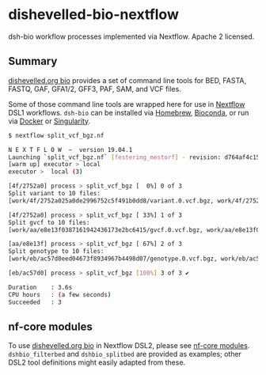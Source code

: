 # dishevelled-bio-nextflow
dsh-bio workflow processes implemented via Nextflow. Apache 2 licensed.


## Summary

[dishevelled.org bio](https://github.com/heuermh/dishevelled-bio) provides a
set of command line tools for BED, FASTA, FASTQ, GAF, GFA1/2, GFF3, PAF, SAM, and VCF files.

Some of those command line tools are wrapped here for use in [Nextflow](https://www.nextflow.io/)
DSL1 workflows.  `dsh-bio` can be installed via [Homebrew](https://github.com/brewsci/homebrew-bio),
[Bioconda](https://bioconda.github.io/), or run via [Docker](https://biocontainers.pro/#/)
or [Singularity](https://biocontainers.pro).

```bash
$ nextflow split_vcf_bgz.nf

N E X T F L O W  ~  version 19.04.1
Launching `split_vcf_bgz.nf` [festering_mestorf] - revision: d764af4c15
[warm up] executor > local
executor >  local (3)

[4f/2752a0] process > split_vcf_bgz [  0%] 0 of 3
Split variant to 10 files:
[work/4f/2752a025a0de2996752c5f491b0dd8/variant.0.vcf.bgz, work/4f/2752a025a0de2996752c5f491b0dd8/variant.1.vcf.bgz, work/4f/2752a025a0de2996752c5f491b0dd8/variant.2.vcf.bgz, work/4f/2752a025a0de2996752c5f491b0dd8/variant.3.vcf.bgz, work/4f/2752a025a0de2996752c5f491b0dd8/variant.4.vcf.bgz, work/4f/2752a025a0de2996752c5f491b0dd8/variant.5.vcf.bgz, work/4f/2752a025a0de2996752c5f4executor >  local (3)

[4f/2752a0] process > split_vcf_bgz [ 33%] 1 of 3
Split gvcf to 10 files:
[work/aa/e8e13f0387161942436173e2bc6415/gvcf.0.vcf.bgz, work/aa/e8e13f0387161942436173e2bc6415/gvcf.1.vcf.bgz, work/aa/e8e13f0387161942436173e2bc6415/gvcf.2.vcf.bgz, work/aa/e8e13f0387161942436173e2bc6415/gvcf.3.vcf.bgz, work/aa/e8e13f0387161942436173e2bc6415/gvcf.4.vcf.bgz, work/aa/e8e13f0387161942436173e2bc6415/gvcf.5.vcf.bgz, work/aa/e8e13f0387161942436173e2bc6415/gvcf.6.vcfexecutor >  local (3)

[aa/e8e13f] process > split_vcf_bgz [ 67%] 2 of 3
Split genotype to 10 files:
[work/eb/ac57d0eed04673f8934967b4498d07/genotype.0.vcf.bgz, work/eb/ac57d0eed04673f8934967b4498d07/genotype.1.vcf.bgz, work/eb/ac57d0eed04673f8934967b4498d07/genotype.2.vcf.bgz, work/eb/ac57d0eed04673f8934967b4498d07/genotype.3.vcf.bgz, work/eb/ac57d0eed04673f8934967b4498d07/genotype.4.vcf.bgz, work/eb/ac57d0eed04673f8934967b4498d07/genotype.5.vcf.bgz, work/eb/ac57d0eed04673f89executor >  local (3)

[eb/ac57d0] process > split_vcf_bgz [100%] 3 of 3 ✔

Duration    : 3.6s
CPU hours   : (a few seconds)
Succeeded   : 3
```

## nf-core modules

To use [dishevelled.org bio](https://github.com/heuermh/dishevelled-bio) in Nextflow DSL2, please
see [nf-core modules](https://github.com/nf-core/modules).  `dshbio_filterbed` and `dshbio_splitbed`
are provided as examples; other DSL2 tool definitions might easily adapted from these.
